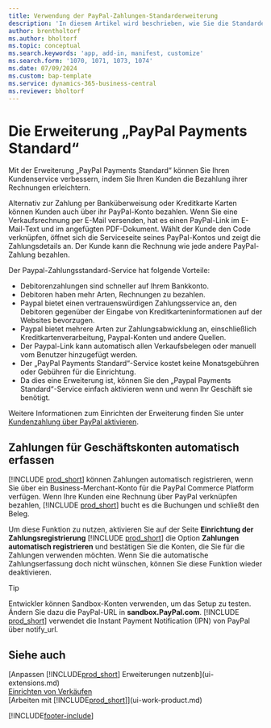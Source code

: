```yaml
---
title: Verwendung der PayPal-Zahlungen-Standarderweiterung
description: 'In diesem Artikel wird beschrieben, wie Sie die Standarderweiterung verwenden, damit Debitoren Zahlungen mit PayPal vornehmen können.'
author: brentholtorf
ms.author: bholtorf
ms.topic: conceptual
ms.search.keywords: 'app, add-in, manifest, customize'
ms.search.form: '1070, 1071, 1073, 1074'
ms.date: 07/09/2024
ms.custom: bap-template
ms.service: dynamics-365-business-central
ms.reviewer: bholtorf
---
```

# <a name="the-paypal-payments-standard-extension"></a>Die Erweiterung „PayPal Payments Standard“

Mit der Erweiterung „PayPal Payments Standard“ können Sie Ihren Kundenservice verbessern, indem Sie Ihren Kunden die Bezahlung ihrer Rechnungen erleichtern.

Alternativ zur Zahlung per Banküberweisung oder Kreditkarte Karten können Kunden auch über ihr PayPal-Konto bezahlen. Wenn Sie eine Verkaufsrechnung per E-Mail versenden, hat es einen PayPal-Link im E-Mail-Text und im angefügten PDF-Dokument. Wählt der Kunde den Code verknüpfen, öffnet sich die Serviceseite seines PayPal-Kontos und zeigt die Zahlungsdetails an. Der Kunde kann die Rechnung wie jede andere PayPal-Zahlung bezahlen.

Der Paypal-Zahlungsstandard-Service hat folgende Vorteile:

* Debitorenzahlungen sind schneller auf Ihrem Bankkonto.
* Debitoren haben mehr Arten, Rechnungen zu bezahlen.
* Paypal bietet einen vertrauenswürdigen Zahlungsservice an, den Debitoren gegenüber der Eingabe von Kreditkarteninformationen auf der Websites bevorzugen.
* Paypal bietet mehrere Arten zur Zahlungsabwicklung an, einschließlich Kreditkartenverarbeitung, Paypal-Konten und andere Quellen.
* Der Paypal-Link kann automatisch allen Verkaufsbelegen oder manuell vom Benutzer hinzugefügt werden.
* Der „PayPal Payments Standard“-Service kostet keine Monatsgebühren oder Gebühren für die Einrichtung.
* Da dies eine Erweiterung ist, können Sie den „Paypal Payments Standard“-Service einfach aktivieren wenn und wenn Ihr Geschäft sie benötigt.  

Weitere Informationen zum Einrichten der Erweiterung finden Sie unter  [Kundenzahlung über PayPal aktivieren](sales-how-enable-payment-service-extensions.md).

## <a name="register-payments-automatically-for-business-accounts"></a>Zahlungen für Geschäftskonten automatisch erfassen

[!INCLUDE [prod_short](includes/prod_short.md)] können Zahlungen automatisch registrieren, wenn Sie über ein Business-Merchant-Konto für die PayPal Commerce Platform verfügen. Wenn Ihre Kunden eine Rechnung über PayPal verknüpfen bezahlen, [!INCLUDE [prod_short](includes/prod_short.md)] bucht es die Buchungen und schließt den Beleg.

Um diese Funktion zu nutzen, aktivieren Sie auf der Seite  **Einrichtung der Zahlungsregistrierung**  [!INCLUDE [prod_short](includes/prod_short.md)] die Option  **Zahlungen automatisch registrieren**  und bestätigen Sie die Konten, die Sie für die Zahlungen verwenden möchten. Wenn Sie die automatische Zahlungserfassung doch nicht wünschen, können Sie diese Funktion wieder deaktivieren.

> [!TIP]
> Entwickler können Sandbox-Konten verwenden, um das Setup zu testen. Ändern Sie dazu die PayPal-URL in  **sandbox.PayPal.com**. [!INCLUDE [prod_short](includes/prod_short.md)] verwendet die Instant Payment Notification (IPN) von PayPal über notify_url.

## <a name="see-also"></a>Siehe auch

[Anpassen [!INCLUDE[prod_short](includes/prod_short.md)] Erweiterungen nutzenb](ui-extensions.md)  
[Einrichten von Verkäufen](sales-setup-sales.md)  
[Arbeiten mit [!INCLUDE[prod_short](includes/prod_short.md)]](ui-work-product.md)  

[!INCLUDE[footer-include](includes/footer-banner.md)]
